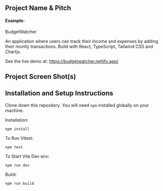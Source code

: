 ## Project Name & Pitch

#### Example:

BudgetWatcher

An application where users can track their income and expenses by adding their montly transactions. Build with React, TypeScript, Tailwind CSS and Chartjs.

See the live demo at: https://budgetwatcher.netlify.app/

## Project Screen Shot(s)

## Installation and Setup Instructions

Clone down this repository. You will need `npm` installed globally on your machine.

Installation:

`npm install`

To Run Vitest:

`npm test`

To Start Vite Dev env:

`npm run dev`

Build:

`npm run build`
